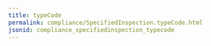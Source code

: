 ```yaml
---
title: typeCode
permalink: compliance/SpecifiedInspection.typeCode.html
jsonid: compliance_specifiedinspection_typecode
---
```

